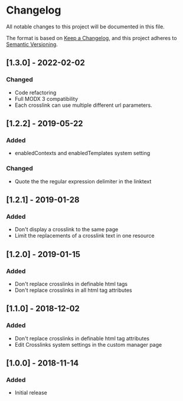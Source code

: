 # Changelog

All notable changes to this project will be documented in this file.

The format is based on [Keep a Changelog](https://keepachangelog.com/en/1.1.0/),
and this project adheres to [Semantic Versioning](https://semver.org/spec/v2.0.0.html).

## [1.3.0] - 2022-02-02

### Changed

- Code refactoring
- Full MODX 3 compatibility
- Each crosslink can use multiple different url parameters.

## [1.2.2] - 2019-05-22

### Added

- enabledContexts and enabledTemplates system setting

### Changed

- Quote the the regular expression delimiter in the linktext

## [1.2.1] - 2019-01-28

### Added

- Don't display a crosslink to the same page
- Limit the replacements of a crosslink text in one resource

## [1.2.0] - 2019-01-15

### Added

- Don't replace crosslinks in definable html tags
- Don't replace crosslinks in all html tag attributes

## [1.1.0] - 2018-12-02

### Added

- Don't replace crosslinks in definable html tag attributes
- Edit Crosslinks system settings in the custom manager page

## [1.0.0] - 2018-11-14

### Added

- Initial release
